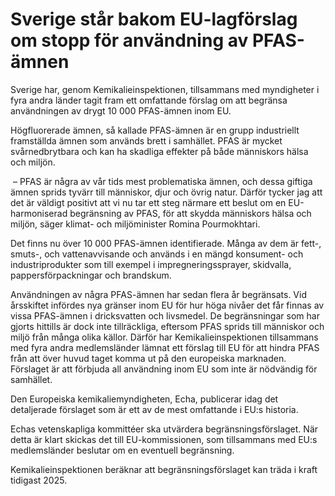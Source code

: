# Sverige står bakom EU-lagförslag om stopp för användning av PFAS-ämnen

Sverige har, genom Kemikalieinspektionen, tillsammans med myndigheter i fyra andra länder tagit fram ett omfattande förslag om att begränsa användningen av drygt 10 000 PFAS-ämnen inom EU.

Högfluorerade ämnen, så kallade PFAS-ämnen är en grupp industriellt framställda ämnen som används brett i samhället. PFAS är mycket svårnedbrytbara och kan ha skadliga effekter på både människors hälsa och miljön.

­­ – PFAS är några av vår tids mest problematiska ämnen, och dessa giftiga ämnen sprids tyvärr till människor, djur och övrig natur. Därför tycker jag att det är väldigt positivt att vi nu tar ett steg närmare ett beslut om en EU-harmoniserad begränsning av PFAS, för att skydda människors hälsa och miljön, säger klimat- och miljöminister Romina Pourmokhtari.

Det finns nu över 10 000 PFAS-ämnen identifierade. Många av dem är fett-, smuts-, och vattenavvisande och används i en mängd konsument- och industriprodukter som till exempel i impregneringssprayer, skidvalla, pappersförpackningar och brandskum.

Användningen av några PFAS-ämnen har sedan flera år begränsats. Vid årsskiftet infördes nya gränser inom EU för hur höga nivåer det får finnas av vissa PFAS-ämnen i dricksvatten och livsmedel. De begränsningar som har gjorts hittills är dock inte tillräckliga, eftersom PFAS sprids till människor och miljö från många olika källor. Därför har Kemikalieinspektionen tillsammans med fyra andra medlemsländer lämnat ett förslag till EU för att hindra PFAS från att över huvud taget komma ut på den europeiska marknaden. Förslaget är att förbjuda all användning inom EU som inte är nödvändig för samhället.

Den Europeiska kemikaliemyndigheten, Echa, publicerar idag det detaljerade förslaget som är ett av de mest omfattande i EU:s historia.

Echas vetenskapliga kommittéer ska utvärdera begränsningsförslaget. När detta är klart skickas det till EU-kommissionen, som tillsammans med EU:s medlemsländer beslutar om en eventuell begränsning.

Kemikalieinspektionen beräknar att begränsningsförslaget kan träda i kraft tidigast 2025.
